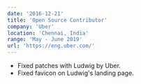 ```yaml
---
date: '2016-12-21'
title: 'Open Source Contributor'
company: 'Uber'
location: 'Chennai, India'
range: 'May - June 2019'
url: 'https://eng.uber.com/'
---
```


- Fixed patches with Ludwig by Uber.
- Fixed favicon on Ludwig's landing page.